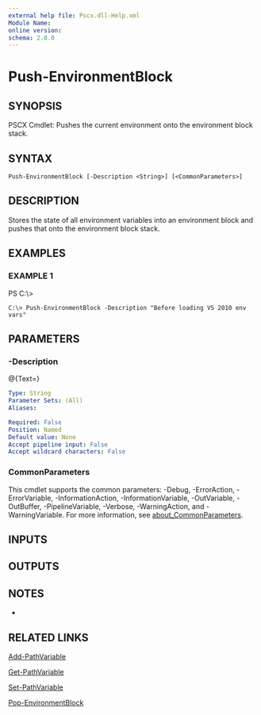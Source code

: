 ```yaml
---
external help file: Pscx.dll-Help.xml
Module Name:
online version:
schema: 2.0.0
---
```


# Push-EnvironmentBlock

## SYNOPSIS
PSCX Cmdlet: Pushes the current environment onto the environment block stack.

## SYNTAX

```
Push-EnvironmentBlock [-Description <String>] [<CommonParameters>]
```

## DESCRIPTION
Stores the state of all environment variables into an environment block and pushes that onto the environment block stack.

## EXAMPLES

### EXAMPLE 1
PS C:\\\>

```
C:\> Push-EnvironmentBlock -Description "Before loading VS 2010 env vars"
```

## PARAMETERS

### -Description
@{Text=}

```yaml
Type: String
Parameter Sets: (All)
Aliases:

Required: False
Position: Named
Default value: None
Accept pipeline input: False
Accept wildcard characters: False
```

### CommonParameters
This cmdlet supports the common parameters: -Debug, -ErrorAction, -ErrorVariable, -InformationAction, -InformationVariable, -OutVariable, -OutBuffer, -PipelineVariable, -Verbose, -WarningAction, and -WarningVariable. For more information, see [about_CommonParameters](http://go.microsoft.com/fwlink/?LinkID=113216).

## INPUTS

## OUTPUTS

## NOTES
*

## RELATED LINKS

[Add-PathVariable]()

[Get-PathVariable]()

[Set-PathVariable]()

[Pop-EnvironmentBlock]()

